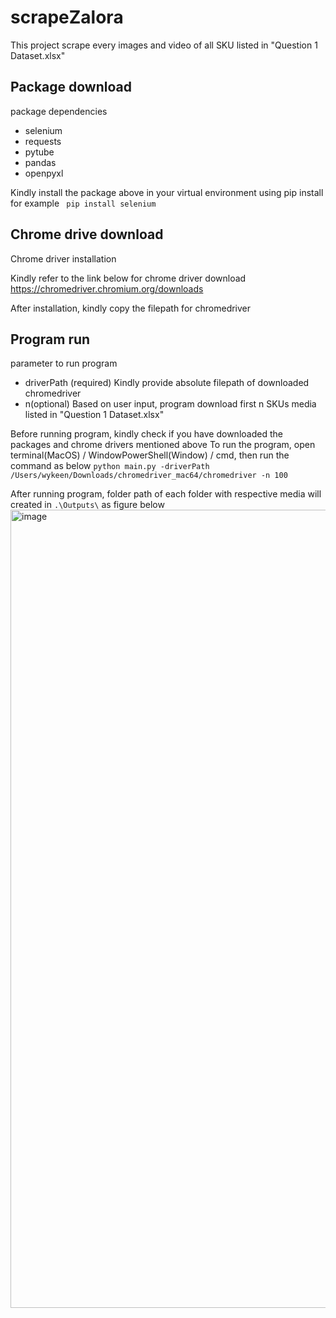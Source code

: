 # scrapeZalora

This project scrape every images and video of all SKU listed in "Question 1 Dataset.xlsx"

## Package download
package dependencies
- selenium
- requests
- pytube
- pandas
- openpyxl

Kindly install the package above in your virtual environment using pip install for example
` pip install selenium`

## Chrome drive download
Chrome driver installation

Kindly refer to the link below for chrome driver download
https://chromedriver.chromium.org/downloads

After installation, kindly copy the filepath for chromedriver

## Program run
parameter to run program
- driverPath (required)  Kindly provide absolute filepath of downloaded chromedriver
- n(optional) Based on user input, program download first n SKUs media listed in "Question 1 Dataset.xlsx"

Before running program, kindly check if you have downloaded the packages and chrome drivers mentioned above
To run the program, open terminal(MacOS) / WindowPowerShell(Window) / cmd, then run the command as below
`python main.py -driverPath /Users/wykeen/Downloads/chromedriver_mac64/chromedriver -n 100`

After running program, folder path of each folder with respective media will created in 
`.\Outputs\` as figure below
<img width="1277" alt="image" src="https://user-images.githubusercontent.com/124185359/217021458-af14e0f1-aa42-46a0-b713-80883954b2cc.png">

